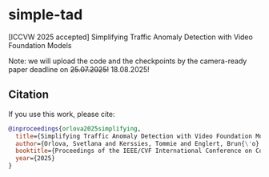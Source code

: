 # simple-tad
[ICCVW 2025 accepted] Simplifying Traffic Anomaly Detection with Video Foundation Models

Note: we will upload the code and the checkpoints by the camera-ready paper deadline on ~~25.07.2025!~~ 18.08.2025! 

## Citation

If you use this work, please cite:

```bibtex
@inproceedings{orlova2025simplifying,
  title={Simplifying Traffic Anomaly Detection with Video Foundation Models},
  author={Orlova, Svetlana and Kerssies, Tommie and Englert, Brun{\'o} B and Dubbelman, Gijs},
  booktitle={Proceedings of the IEEE/CVF International Conference on Computer Vision},
  year={2025}
}
